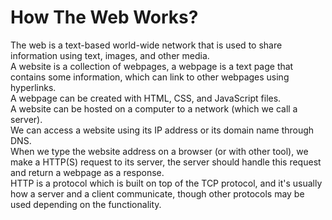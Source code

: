 # How The Web Works?

The web is a text-based world-wide network that is used to share information using text, images, and other media.\
A website is a collection of webpages, a webpage is a text page that contains some information,
which can link to other webpages using hyperlinks.\
A webpage can be created with HTML, CSS, and JavaScript files.\
A website can be hosted on a computer to a network (which we call a server).\
We can access a website using its IP address or its domain name through DNS.\
When we type the website address on a browser (or with other tool), we make a HTTP(S) request to its server,
the server should handle this request and return a webpage as a response.\
HTTP is a protocol which is built on top of the TCP protocol, and it's usually how a server and a client communicate,
though other protocols may be used depending on the functionality.
